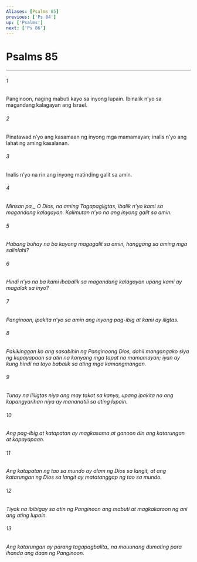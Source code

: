 ```yaml
---
Aliases: [Psalms 85]
previous: ['Ps 84']
up: ['Psalms']
next: ['Ps 86']
---
```

# Psalms 85

***






















###### 1 










Panginoon, naging mabuti kayo sa inyong lupain. Ibinalik nʼyo sa magandang kalagayan ang Israel. 





















###### 2 










Pinatawad nʼyo ang kasamaan ng inyong mga mamamayan; inalis nʼyo ang lahat ng aming kasalanan. 





















###### 3 










Inalis nʼyo na rin ang inyong matinding galit sa amin. 





















###### 4 










<i class="trans-change">Minsan pa,_ O Dios, na aming Tagapagligtas, ibalik nʼyo kami sa magandang kalagayan. Kalimutan nʼyo na ang inyong galit sa amin. 





















###### 5 










Habang buhay na ba kayong magagalit sa amin, hanggang sa aming mga salinlahi? 





















###### 6 










Hindi nʼyo na ba kami ibabalik sa magandang kalagayan upang kami ay magalak sa inyo? 





















###### 7 










Panginoon, ipakita nʼyo sa amin ang inyong pag-ibig at kami ay iligtas. 





















###### 8 










Pakikinggan ko ang sasabihin ng Panginoong Dios, dahil mangangako siya ng kapayapaan sa atin na kanyang mga tapat na mamamayan; iyan ay kung hindi na tayo babalik sa ating mga kamangmangan. 





















###### 9 










Tunay na ililigtas niya ang may takot sa kanya, upang ipakita na ang kapangyarihan niya ay mananatili sa ating lupain. 





















###### 10 










Ang pag-ibig at katapatan ay magkasama at ganoon din ang katarungan at kapayapaan. 





















###### 11 










Ang katapatan ng tao sa mundo ay alam ng Dios sa langit, at ang katarungan ng Dios sa langit ay matatanggap ng tao sa mundo. 





















###### 12 










Tiyak na ibibigay sa atin ng Panginoon ang mabuti at magkakaroon ng ani ang ating lupain. 





















###### 13 










Ang katarungan ay <i class="trans-change">parang tagapagbalita_ na mauunang dumating para ihanda ang daan ng Panginoon.
